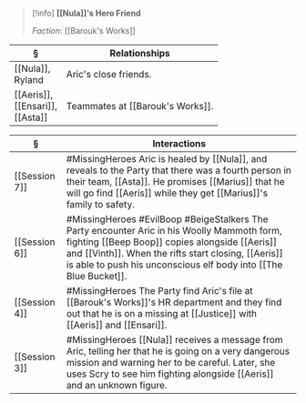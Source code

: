 >[!info] 
>**[[Nula]]'s Hero Friend**
>
>*Faction*: [[Barouk's Works]]

| § | Relationships |
| ---- | ---- |
| [[Nula]],<br>Ryland | Aric's close friends. |
| [[Aeris]],<br>[[Ensari]],<br>[[Asta]] | Teammates at [[Barouk's Works]]. |

| § | Interactions |
| ---- | ---- |
| [[Session 7]] | #MissingHeroes Aric is healed by [[Nula]], and reveals to the Party that there was a fourth person in their team, [[Asta]]. He promises [[Marius]] that he will go find [[Aeris]] while they get [[Marius]]'s family to safety. |
| [[Session 6]] | #MissingHeroes #EvilBoop #BeigeStalkers The Party encounter Aric in his Woolly Mammoth form, fighting [[Beep Boop]] copies alongside [[Aeris]] and [[Vinth]]. When the rifts start closing, [[Aeris]] is able to push his unconscious elf body into [[The Blue Bucket]]. |
| [[Session 4]] | #MissingHeroes The Party find Aric's file at [[Barouk's Works]]'s HR department and they find out that he is on a missing at [[Justice]] with [[Aeris]] and [[Ensari]]. |
| [[Session 3]] | #MissingHeroes [[Nula]] receives a message from Aric, telling her that he is going on a very dangerous mission and warning her to be careful. Later, she uses Scry to see him fighting alongside [[Aeris]] and an unknown figure. |

